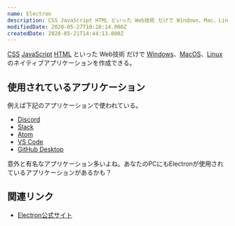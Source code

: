 ```yaml
---
name: Electron
description: CSS JavaScript HTML といった Web技術 だけで Windows、Mac、Linux のネイティブアプリケーションを作成できる。
modifiedDate: 2020-05-27T10:20:14.000Z
createdDate: 2020-05-21T14:44:13.000Z
---
```


[CSS](/tags/css) [JavaScript](/tags/javascript) [HTML](/tags/html) といった Web技術 だけで [Windows](/tags/windows)、[MacOS](/tags/macos)、[Linux](/tags/linux) のネイティブアプリケーションを作成できる。

## 使用されているアプリケーション

例えば下記のアプリケーションで使われている。

- [Discord](/tags/discord)
- [Slack](/tags/slack)
- [Atom](/tags/atom)
- [VS Code](/tags/visual-studio-code)
- [GitHub Desktop](/tags/github-desktop)

意外と有名なアプリケーション多いよね。あなたのPCにもElectronが使用されているアプリケーションがあるかも？

## 関連リンク

- [Electron公式サイト](https://www.electronjs.org/)
